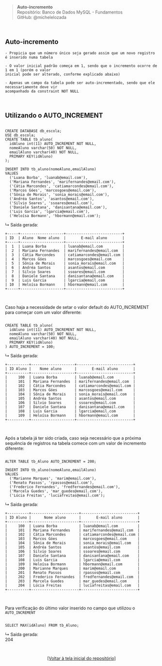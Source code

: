 > **Auto-incremento**     
> Repositório: Banco de Dados MySQL - Fundamentos  
> GitHub: @michelelozada
&nbsp;
     
&nbsp;  
## Auto-incremento
```
- Propicia que um número único seja gerado assim que um novo registro é inserido numa tabela  

- O valor inicial padrão começa em 1, sendo que o incremento ocorre de 1 em 1 (porém o valor 
inicial pode ser alterado, conforme explicado abaixo)  

- Apenas um campo da tabela pode ser auto-incrementado, sendo que ele necessariamente deve vir
acompanhado da constraint NOT NULL  
```

&nbsp;
     
## Utilizando o AUTO_INCREMENT

```mysql

CREATE DATABASE db_escola;
USE db_escola;
CREATE TABLE tb_aluno(
  idAluno int(11) AUTO_INCREMENT NOT NULL,
  nomeAluno varchar(50) NOT NULL,
  emailAluno varchar(40) NOT NULL,
  PRIMARY KEY(idAluno)
);

INSERT INTO tb_aluno(nomeAluno,emailAluno) 
VALUES 
  ('Luana Borba', 'luanab@email.com'),
  ('Mariana Fernandes', 'marifernandes@email.com'),
  ('Cátia Marcondes', 'catiamarcondes@email.com'),
  ('Marcos Góes', 'marcosgoes@email.com'),
  ('Sônia de Morais', 'sonia_morais@email.com'),
  ('Andréa Santos', 'asantos@email.com'),
  ('Silvio Soares', 'ssoares@email.com'),
  ('Daniele Santana', 'danisantana@email.com'),
  ('Luis Garcia', 'lgarcia@email.com'),
  ('Heloísa Bormann', 'hbormann@email.com');
```

↳ Saída gerada:  
```
+-----+--------------------+--------------------------+
| ID  | Aluno  Nome aluno  |       E-mail aluno       |
+-----+--------------------+--------------------------+
|  1  | Luana Borba        | luanab@email.com         |
|  2  | Mariana Fernandes  | marifernandes@email.com  |
|  3  | Cátia Marcondes    | catiamarcondes@email.com |
|  4  | Marcos Góes        | marcosgoes@email.com     |
|  5  | Sônia de Morais    | sonia_morais@email.com   |
|  6  | Andréa Santos      | asantos@email.com        |
|  7  | Silvio Soares      | ssoares@email.com        |
|  8  | Daniele Santana    | danisantana@email.com    |
|  9  | Luis Garcia        | lgarcia@email.com        |
| 10  | Heloísa Bormann    | hbormann@email.com       |
+-----+--------------------+--------------------------+
```

&nbsp;
     
Caso haja a necessidade de setar o valor default do AUTO_INCREMENT para começar com um valor diferente:
```mysql

CREATE TABLE tb_aluno(
  idAluno int(11) AUTO_INCREMENT NOT NULL,
  nomeAluno varchar(50) NOT NULL,
  emailAluno varchar(40) NOT NULL,
  PRIMARY KEY(idAluno)
) AUTO_INCREMENT = 100;
```

↳ Saída gerada:  
```
+----------+--------------------+--------------------------+
| ID Aluno |    Nome aluno      |       E-mail aluno       |
+----------+--------------------+--------------------------+
|     100  | Luana Borba        | luanab@email.com         |
|     101  | Mariana Fernandes  | marifernandes@email.com  |
|     102  | Cátia Marcondes    | catiamarcondes@email.com |
|     103  | Marcos Góes        | marcosgoes@email.com     |
|     104  | Sônia de Morais    | sonia_morais@email.com   |
|     105  | Andréa Santos      | asantos@email.com        |
|     106  | Silvio Soares      | ssoares@email.com        |
|     107  | Daniele Santana    | danisantana@email.com    |
|     108  | Luis Garcia        | lgarcia@email.com        |
|     109  | Heloísa Bormann    | hbormann@email.com       |
+----------+--------------------+--------------------------+
```

&nbsp;
     
Após a tabela já ter sido criada, caso seja necessário que a próxima sequência de registros na tabela comece com um valor de incremento diferente:
```mysql

ALTER TABLE tb_Aluno AUTO_INCREMENT = 200;

INSERT INTO tb_aluno(nomeAluno,emailAluno) 
VALUES 
  ('Marianne Marques', 'marim@email.com'),
  ('Renato Passos', 'rpassos@email.com'),
  ('Frederico Fernandes', 'fredfernandes@email.com'),
  ('Marcela Guedes', 'mar_guedes@email.com'),
  ('Lúcia Freitas', 'luciafreitas@email.com');
```

↳ Saída gerada:  
```
+----------+----------------------+--------------------------+
| ID Aluno |      Nome aluno      |       E-mail aluno       |
+----------+----------------------+--------------------------+
|     100  | Luana Borba          | luanab@email.com         |
|     101  | Mariana Fernandes    | marifernandes@email.com  |
|     102  | Cátia Marcondes      | catiamarcondes@email.com |
|     103  | Marcos Góes          | marcosgoes@email.com     |
|     104  | Sônia de Morais      | sonia_morais@email.com   |
|     105  | Andréa Santos        | asantos@email.com        |
|     106  | Silvio Soares        | ssoares@email.com        |
|     107  | Daniele Santana      | danisantana@email.com    |
|     108  | Luis Garcia          | lgarcia@email.com        |
|     109  | Heloísa Bormann      | hbormann@email.com       |
|     200  | Marianne Marques     | marim@email.com          |
|     201  | Renato Passos        | rpassos@email.com        |
|     202  | Frederico Fernandes  | fredfernandes@email.com  |
|     203  | Marcela Guedes       | mar_guedes@email.com     |
|     204  | Lúcia Freitas        | luciafreitas@email.com   |
+----------+----------------------+--------------------------+
```

&nbsp;
     
Para verificação do último valor inserido no campo que utilizou o `AUTO_INCREMENT`
```mysql

SELECT MAX(idAluno) FROM tb_Aluno;
```

↳ Saída gerada:  
204

&nbsp;

<div align="center">
<a href="https://github.com/michelelozada/MySQL-Study-Notes">[Voltar à tela inicial do repositório]</a>
</div>